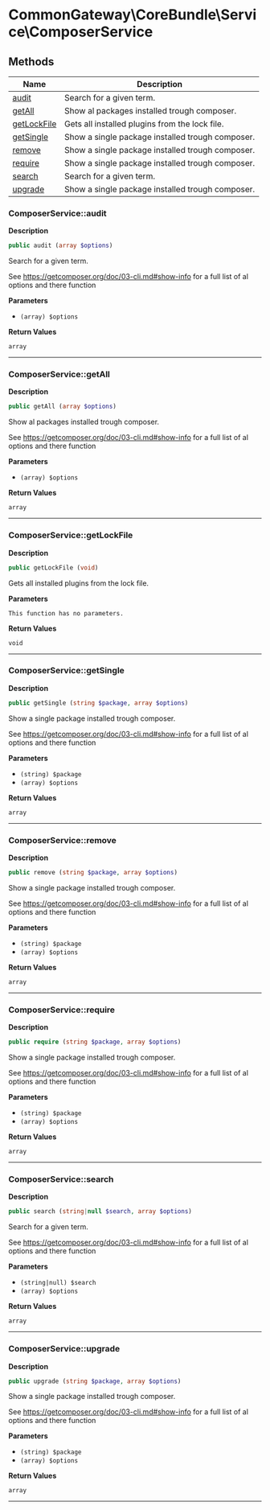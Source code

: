 # CommonGateway\CoreBundle\Service\ComposerService  







## Methods

| Name | Description |
|------|-------------|
|[audit](#composerserviceaudit)|Search for a given term.|
|[getAll](#composerservicegetall)|Show al packages installed trough composer.|
|[getLockFile](#composerservicegetlockfile)|Gets all installed plugins from the lock file.|
|[getSingle](#composerservicegetsingle)|Show a single package installed trough composer.|
|[remove](#composerserviceremove)|Show a single package installed trough composer.|
|[require](#composerservicerequire)|Show a single package installed trough composer.|
|[search](#composerservicesearch)|Search for a given term.|
|[upgrade](#composerserviceupgrade)|Show a single package installed trough composer.|




### ComposerService::audit  

**Description**

```php
public audit (array $options)
```

Search for a given term. 

See https://getcomposer.org/doc/03-cli.md#show-info for a full list of al options and there function 

**Parameters**

* `(array) $options`

**Return Values**

`array`




<hr />


### ComposerService::getAll  

**Description**

```php
public getAll (array $options)
```

Show al packages installed trough composer. 

See https://getcomposer.org/doc/03-cli.md#show-info for a full list of al options and there function 

**Parameters**

* `(array) $options`

**Return Values**

`array`




<hr />


### ComposerService::getLockFile  

**Description**

```php
public getLockFile (void)
```

Gets all installed plugins from the lock file. 

 

**Parameters**

`This function has no parameters.`

**Return Values**

`void`


<hr />


### ComposerService::getSingle  

**Description**

```php
public getSingle (string $package, array $options)
```

Show a single package installed trough composer. 

See https://getcomposer.org/doc/03-cli.md#show-info for a full list of al options and there function 

**Parameters**

* `(string) $package`
* `(array) $options`

**Return Values**

`array`




<hr />


### ComposerService::remove  

**Description**

```php
public remove (string $package, array $options)
```

Show a single package installed trough composer. 

See https://getcomposer.org/doc/03-cli.md#show-info for a full list of al options and there function 

**Parameters**

* `(string) $package`
* `(array) $options`

**Return Values**

`array`




<hr />


### ComposerService::require  

**Description**

```php
public require (string $package, array $options)
```

Show a single package installed trough composer. 

See https://getcomposer.org/doc/03-cli.md#show-info for a full list of al options and there function 

**Parameters**

* `(string) $package`
* `(array) $options`

**Return Values**

`array`




<hr />


### ComposerService::search  

**Description**

```php
public search (string|null $search, array $options)
```

Search for a given term. 

See https://getcomposer.org/doc/03-cli.md#show-info for a full list of al options and there function 

**Parameters**

* `(string|null) $search`
* `(array) $options`

**Return Values**

`array`




<hr />


### ComposerService::upgrade  

**Description**

```php
public upgrade (string $package, array $options)
```

Show a single package installed trough composer. 

See https://getcomposer.org/doc/03-cli.md#show-info for a full list of al options and there function 

**Parameters**

* `(string) $package`
* `(array) $options`

**Return Values**

`array`




<hr />

